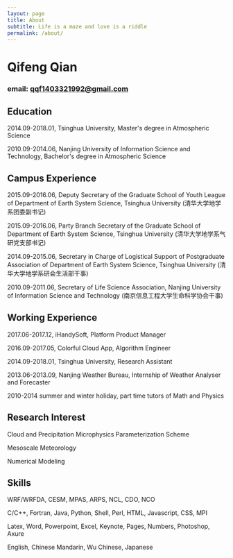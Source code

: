 ```yaml
---
layout: page
title: About
subtitle: Life is a maze and love is a riddle
permalink: /about/
---
```


# Qifeng Qian

### email: qqf1403321992@gmail.com

## Education

2014.09-2018.01, Tsinghua University, Master's degree in Atmospheric Science

2010.09-2014.06, Nanjing University of Information Science and Technology, Bachelor's degree in Atmospheric Science

## Campus Experience

2015.09-2016.06, Deputy Secretary of the Graduate School of Youth League of Department of Earth System Science, Tsinghua University (清华大学地学系团委副书记)

2015.09-2016.06, Party Branch Secretary of the Graduate School of Department of Earth System Science, Tsinghua University (清华大学地学系气研党支部书记)

2014.09-2015.06, Secretary in Charge of Logistical Support of Postgraduate Association of Department of Earth System Science, Tsinghua University (清华大学地学系研会生活部干事)

2010.09-2011.06, Secretary of Life Science Association, Nanjing University of Information Science and Technology (南京信息工程大学生命科学协会干事)

## Working Experience

2017.06-2017.12, iHandySoft, Platform Product Manager 

2016.09-2017.05, Colorful Cloud App, Algorithm Engineer

2014.09-2018.01, Tsinghua University, Research Assistant

2013.06-2013.09, Nanjing Weather Bureau, Internship of Weather Analyser and Forecaster

2010-2014 summer and winter holiday, part time tutors of Math and Physics

## Research Interest

Cloud and Precipitation Microphysics Parameterization Scheme

Mesoscale Meteorology

Numerical Modeling

## Skills

WRF/WRFDA, CESM, MPAS, ARPS, NCL, CDO, NCO

C/C++, Fortran, Java, Python, Shell, Perl, HTML, Javascript, CSS, MPI

Latex, Word, Powerpoint, Excel, Keynote, Pages, Numbers, Photoshop, Axure

English, Chinese Mandarin, Wu Chinese, Japanese
